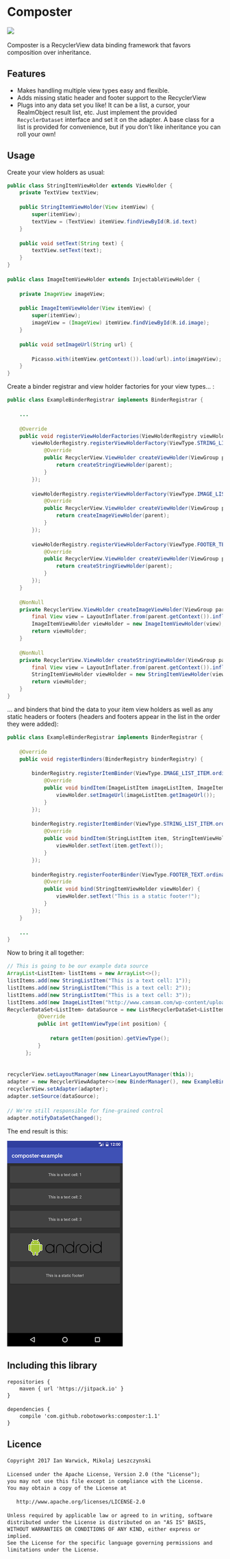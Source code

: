 # Composter
[![](https://jitpack.io/v/robotoworks/composter.svg)](https://jitpack.io/#robotoworks/composter)

Composter is a RecyclerView data binding framework that favors composition over inheritance.


## Features
*   Makes handling multiple view types easy and flexible.
*   Adds missing static header and footer support to the RecyclerView
*   Plugs into any data set you like! It can be a list, a cursor, your RealmObject result list, etc. Just implement the provided `RecyclerDataset` interface and set it on the adapter. A base class for a list is provided for convenience, but if you don't like inheritance you can roll your own!


## Usage
Create your view holders as usual:

```java
public class StringItemViewHolder extends ViewHolder {
    private TextView textView;

    public StringItemViewHolder(View itemView) {
        super(itemView);
        textView = (TextView) itemView.findViewById(R.id.text)
    }

    public void setText(String text) {
        textView.setText(text);
    }
}

public class ImageItemViewHolder extends InjectableViewHolder {

    private ImageView imageView;

    public ImageItemViewHolder(View itemView) {
        super(itemView);
        imageView = (ImageView) itemView.findViewById(R.id.image);
    }

    public void setImageUrl(String url) {

        Picasso.with(itemView.getContext()).load(url).into(imageView);
    }
}
```
Create a binder registrar and view holder factories for your view types... :

```java
public class ExampleBinderRegistrar implements BinderRegistrar {

    ...

    @Override
    public void registerViewHolderFactories(ViewHolderRegistry viewHolderRegistry) {
        viewHolderRegistry.registerViewHolderFactory(ViewType.STRING_LIST_ITEM.ordinal(), new ViewHolderFactory() {
            @Override
            public RecyclerView.ViewHolder createViewHolder(ViewGroup parent) {
                return createStringViewHolder(parent);
            }
        });

        viewHolderRegistry.registerViewHolderFactory(ViewType.IMAGE_LIST_ITEM.ordinal(), new ViewHolderFactory() {
            @Override
            public RecyclerView.ViewHolder createViewHolder(ViewGroup parent) {
                return createImageViewHolder(parent);
            }
        });

        viewHolderRegistry.registerViewHolderFactory(ViewType.FOOTER_TEXT.ordinal(), new ViewHolderFactory() {
            @Override
            public RecyclerView.ViewHolder createViewHolder(ViewGroup parent) {
                return createStringViewHolder(parent);
            }
        });
    }

    @NonNull
    private RecyclerView.ViewHolder createImageViewHolder(ViewGroup parent) {
        final View view = LayoutInflater.from(parent.getContext()).inflate(R.layout.list_item_image, parent, false);
        ImageItemViewHolder viewHolder = new ImageItemViewHolder(view);
        return viewHolder;
    }

    @NonNull
    private RecyclerView.ViewHolder createStringViewHolder(ViewGroup parent) {
        final View view = LayoutInflater.from(parent.getContext()).inflate(R.layout.list_item_string, parent, false);
        StringItemViewHolder viewHolder = new StringItemViewHolder(view);
        return viewHolder;
    }
}
```

... and binders that bind the data to your item view holders as well as any static headers or footers (headers and footers appear in the list in the order they were added):

```java
public class ExampleBinderRegistrar implements BinderRegistrar {

    @Override
    public void registerBinders(BinderRegistry binderRegistry) {

        binderRegistry.registerItemBinder(ViewType.IMAGE_LIST_ITEM.ordinal(), new ItemBinder<ImageListItem, ImageItemViewHolder>() {
            @Override
            public void bindItem(ImageListItem imageListItem, ImageItemViewHolder viewHolder) {
                viewHolder.setImageUrl(imageListItem.getImageUrl());
            }
        });

        binderRegistry.registerItemBinder(ViewType.STRING_LIST_ITEM.ordinal(), new ItemBinder<StringListItem, StringItemViewHolder>() {
            @Override
            public void bindItem(StringListItem item, StringItemViewHolder viewHolder) {
                viewHolder.setText(item.getText());
            }
        });

        binderRegistry.registerFooterBinder(ViewType.FOOTER_TEXT.ordinal(), new StaticBinder<StringItemViewHolder>() {
            @Override
            public void bind(StringItemViewHolder viewHolder) {
                viewHolder.setText("This is a static footer!");
            }
        });
    }

    ...
}
```

Now to bring it all together:

```java
// This is going to be our example data source
ArrayList<ListItem> listItems = new ArrayList<>();
listItems.add(new StringListItem("This is a text cell: 1"));
listItems.add(new StringListItem("This is a text cell: 2"));
listItems.add(new StringListItem("This is a text cell: 3"));
listItems.add(new ImageListItem("http://www.camsam.com/wp-content/uploads/2015/04/Android_Logo_2014.svg_.png"));
RecyclerDataSet<ListItem> dataSource = new ListRecyclerDataSet<ListItem>(listItems) {
          @Override
          public int getItemViewType(int position) {

              return getItem(position).getViewType();
          }
      };


recyclerView.setLayoutManager(new LinearLayoutManager(this));
adapter = new RecyclerViewAdapter<>(new BinderManager(), new ExampleBinderRegistrar());
recyclerView.setAdapter(adapter);
adapter.setSource(dataSource);

// We're still responsible for fine-grained control
adapter.notifyDataSetChanged();
```

The end result is this:

![](example.png)

## Including this library
```
repositories {
    maven { url 'https://jitpack.io' }
}

dependencies {  
    compile 'com.github.robotoworks:composter:1.1'
}
```

## Licence

```
Copyright 2017 Ian Warwick, Mikolaj Leszczynski

Licensed under the Apache License, Version 2.0 (the "License");
you may not use this file except in compliance with the License.
You may obtain a copy of the License at

   http://www.apache.org/licenses/LICENSE-2.0

Unless required by applicable law or agreed to in writing, software
distributed under the License is distributed on an "AS IS" BASIS,
WITHOUT WARRANTIES OR CONDITIONS OF ANY KIND, either express or implied.
See the License for the specific language governing permissions and
limitations under the License.
```
